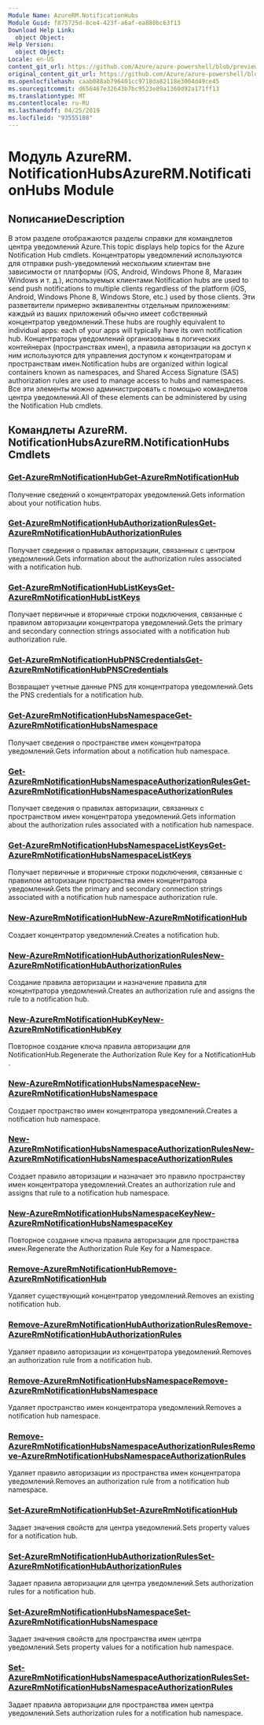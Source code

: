 ```yaml
---
Module Name: AzureRM.NotificationHubs
Module Guid: f875725d-8ce4-423f-a6af-ea880bc63f13
Download Help Link:
  object Object: 
Help Version:
  object Object: 
Locale: en-US
content_git_url: https://github.com/Azure/azure-powershell/blob/preview/src/ResourceManager/NotificationHubs/Commands.NotificationHubs/help/AzureRM.NotificationHubs.md
original_content_git_url: https://github.com/Azure/azure-powershell/blob/preview/src/ResourceManager/NotificationHubs/Commands.NotificationHubs/help/AzureRM.NotificationHubs.md
ms.openlocfilehash: caab088ab796401cc9718da82118e3004d49ce45
ms.sourcegitcommit: d656467e32643b7bc9523e89a1360d92a171ff13
ms.translationtype: MT
ms.contentlocale: ru-RU
ms.lasthandoff: 04/25/2019
ms.locfileid: "93555108"
---
```

# <span data-ttu-id="be8d1-101">Модуль AzureRM. NotificationHubs</span><span class="sxs-lookup"><span data-stu-id="be8d1-101">AzureRM.NotificationHubs Module</span></span>
## <span data-ttu-id="be8d1-102">Nописание</span><span class="sxs-lookup"><span data-stu-id="be8d1-102">Description</span></span>
<span data-ttu-id="be8d1-103">В этом разделе отображаются разделы справки для командлетов центра уведомлений Azure.</span><span class="sxs-lookup"><span data-stu-id="be8d1-103">This topic displays help topics for the Azure Notification Hub cmdlets.</span></span> <span data-ttu-id="be8d1-104">Концентраторы уведомлений используются для отправки push-уведомлений нескольким клиентам вне зависимости от платформы (iOS, Android, Windows Phone 8, Магазин Windows и т. д.), используемых клиентами.</span><span class="sxs-lookup"><span data-stu-id="be8d1-104">Notification hubs are used to send push notifications to multiple clients regardless of the platform (iOS, Android, Windows Phone 8, Windows Store, etc.) used by those clients.</span></span> <span data-ttu-id="be8d1-105">Эти разветвители примерно эквивалентны отдельным приложениям: каждый из ваших приложений обычно имеет собственный концентратор уведомлений.</span><span class="sxs-lookup"><span data-stu-id="be8d1-105">These hubs are roughly equivalent to individual apps: each of your apps will typically have its own notification hub.</span></span> <span data-ttu-id="be8d1-106">Концентраторы уведомлений организованы в логических контейнерах (пространствах имен), а правила авторизации на доступ к ним используются для управления доступом к концентраторам и пространствам имен.</span><span class="sxs-lookup"><span data-stu-id="be8d1-106">Notification hubs are organized within logical containers known as namespaces, and Shared Access Signature (SAS) authorization rules are used to manage access to hubs and namespaces.</span></span> <span data-ttu-id="be8d1-107">Все эти элементы можно администрировать с помощью командлетов центра уведомлений.</span><span class="sxs-lookup"><span data-stu-id="be8d1-107">All of these elements can be administered by using the Notification Hub cmdlets.</span></span>

## <span data-ttu-id="be8d1-108">Командлеты AzureRM. NotificationHubs</span><span class="sxs-lookup"><span data-stu-id="be8d1-108">AzureRM.NotificationHubs Cmdlets</span></span>
### [<span data-ttu-id="be8d1-109">Get-AzureRmNotificationHub</span><span class="sxs-lookup"><span data-stu-id="be8d1-109">Get-AzureRmNotificationHub</span></span>](Get-AzureRmNotificationHub.md)
<span data-ttu-id="be8d1-110">Получение сведений о концентраторах уведомлений.</span><span class="sxs-lookup"><span data-stu-id="be8d1-110">Gets information about your notification hubs.</span></span>

### [<span data-ttu-id="be8d1-111">Get-AzureRmNotificationHubAuthorizationRules</span><span class="sxs-lookup"><span data-stu-id="be8d1-111">Get-AzureRmNotificationHubAuthorizationRules</span></span>](Get-AzureRmNotificationHubAuthorizationRules.md)
<span data-ttu-id="be8d1-112">Получает сведения о правилах авторизации, связанных с центром уведомлений.</span><span class="sxs-lookup"><span data-stu-id="be8d1-112">Gets information about the authorization rules associated with a notification hub.</span></span>

### [<span data-ttu-id="be8d1-113">Get-AzureRmNotificationHubListKeys</span><span class="sxs-lookup"><span data-stu-id="be8d1-113">Get-AzureRmNotificationHubListKeys</span></span>](Get-AzureRmNotificationHubListKeys.md)
<span data-ttu-id="be8d1-114">Получает первичные и вторичные строки подключения, связанные с правилом авторизации концентратора уведомлений.</span><span class="sxs-lookup"><span data-stu-id="be8d1-114">Gets the primary and secondary connection strings associated with a notification hub authorization rule.</span></span>

### [<span data-ttu-id="be8d1-115">Get-AzureRmNotificationHubPNSCredentials</span><span class="sxs-lookup"><span data-stu-id="be8d1-115">Get-AzureRmNotificationHubPNSCredentials</span></span>](Get-AzureRmNotificationHubPNSCredentials.md)
<span data-ttu-id="be8d1-116">Возвращает учетные данные PNS для концентратора уведомлений.</span><span class="sxs-lookup"><span data-stu-id="be8d1-116">Gets the PNS credentials for a notification hub.</span></span>

### [<span data-ttu-id="be8d1-117">Get-AzureRmNotificationHubsNamespace</span><span class="sxs-lookup"><span data-stu-id="be8d1-117">Get-AzureRmNotificationHubsNamespace</span></span>](Get-AzureRmNotificationHubsNamespace.md)
<span data-ttu-id="be8d1-118">Получает сведения о пространстве имен концентратора уведомлений.</span><span class="sxs-lookup"><span data-stu-id="be8d1-118">Gets information about a notification hub namespace.</span></span>

### [<span data-ttu-id="be8d1-119">Get-AzureRmNotificationHubsNamespaceAuthorizationRules</span><span class="sxs-lookup"><span data-stu-id="be8d1-119">Get-AzureRmNotificationHubsNamespaceAuthorizationRules</span></span>](Get-AzureRmNotificationHubsNamespaceAuthorizationRules.md)
<span data-ttu-id="be8d1-120">Получает сведения о правилах авторизации, связанных с пространством имен концентратора уведомлений.</span><span class="sxs-lookup"><span data-stu-id="be8d1-120">Gets information about the authorization rules associated with a notification hub namespace.</span></span>

### [<span data-ttu-id="be8d1-121">Get-AzureRmNotificationHubsNamespaceListKeys</span><span class="sxs-lookup"><span data-stu-id="be8d1-121">Get-AzureRmNotificationHubsNamespaceListKeys</span></span>](Get-AzureRmNotificationHubsNamespaceListKeys.md)
<span data-ttu-id="be8d1-122">Получает первичные и вторичные строки подключения, связанные с правилом авторизации пространства имен концентратора уведомлений.</span><span class="sxs-lookup"><span data-stu-id="be8d1-122">Gets the primary and secondary connection strings associated with a notification hub namespace authorization rule.</span></span>

### [<span data-ttu-id="be8d1-123">New-AzureRmNotificationHub</span><span class="sxs-lookup"><span data-stu-id="be8d1-123">New-AzureRmNotificationHub</span></span>](New-AzureRmNotificationHub.md)
<span data-ttu-id="be8d1-124">Создает концентратор уведомлений.</span><span class="sxs-lookup"><span data-stu-id="be8d1-124">Creates a notification hub.</span></span>

### [<span data-ttu-id="be8d1-125">New-AzureRmNotificationHubAuthorizationRules</span><span class="sxs-lookup"><span data-stu-id="be8d1-125">New-AzureRmNotificationHubAuthorizationRules</span></span>](New-AzureRmNotificationHubAuthorizationRules.md)
<span data-ttu-id="be8d1-126">Создание правила авторизации и назначение правила для концентратора уведомлений.</span><span class="sxs-lookup"><span data-stu-id="be8d1-126">Creates an authorization rule and assigns the rule to a notification hub.</span></span>

### [<span data-ttu-id="be8d1-127">New-AzureRmNotificationHubKey</span><span class="sxs-lookup"><span data-stu-id="be8d1-127">New-AzureRmNotificationHubKey</span></span>](New-AzureRmNotificationHubKey.md)
<span data-ttu-id="be8d1-128">Повторное создание ключа правила авторизации для NotificationHub.</span><span class="sxs-lookup"><span data-stu-id="be8d1-128">Regenerate the Authorization Rule Key for a NotificationHub .</span></span>

### [<span data-ttu-id="be8d1-129">New-AzureRmNotificationHubsNamespace</span><span class="sxs-lookup"><span data-stu-id="be8d1-129">New-AzureRmNotificationHubsNamespace</span></span>](New-AzureRmNotificationHubsNamespace.md)
<span data-ttu-id="be8d1-130">Создает пространство имен концентратора уведомлений.</span><span class="sxs-lookup"><span data-stu-id="be8d1-130">Creates a notification hub namespace.</span></span>

### [<span data-ttu-id="be8d1-131">New-AzureRmNotificationHubsNamespaceAuthorizationRules</span><span class="sxs-lookup"><span data-stu-id="be8d1-131">New-AzureRmNotificationHubsNamespaceAuthorizationRules</span></span>](New-AzureRmNotificationHubsNamespaceAuthorizationRules.md)
<span data-ttu-id="be8d1-132">Создает правило авторизации и назначает это правило пространству имен концентратора уведомлений.</span><span class="sxs-lookup"><span data-stu-id="be8d1-132">Creates an authorization rule and assigns that rule to a notification hub namespace.</span></span>

### [<span data-ttu-id="be8d1-133">New-AzureRmNotificationHubsNamespaceKey</span><span class="sxs-lookup"><span data-stu-id="be8d1-133">New-AzureRmNotificationHubsNamespaceKey</span></span>](New-AzureRmNotificationHubsNamespaceKey.md)
<span data-ttu-id="be8d1-134">Повторное создание ключа правила авторизации для пространства имен.</span><span class="sxs-lookup"><span data-stu-id="be8d1-134">Regenerate the Authorization Rule Key for a Namespace.</span></span>

### [<span data-ttu-id="be8d1-135">Remove-AzureRmNotificationHub</span><span class="sxs-lookup"><span data-stu-id="be8d1-135">Remove-AzureRmNotificationHub</span></span>](Remove-AzureRmNotificationHub.md)
<span data-ttu-id="be8d1-136">Удаляет существующий концентратор уведомлений.</span><span class="sxs-lookup"><span data-stu-id="be8d1-136">Removes an existing notification hub.</span></span>

### [<span data-ttu-id="be8d1-137">Remove-AzureRmNotificationHubAuthorizationRules</span><span class="sxs-lookup"><span data-stu-id="be8d1-137">Remove-AzureRmNotificationHubAuthorizationRules</span></span>](Remove-AzureRmNotificationHubAuthorizationRules.md)
<span data-ttu-id="be8d1-138">Удаляет правило авторизации из концентратора уведомлений.</span><span class="sxs-lookup"><span data-stu-id="be8d1-138">Removes an authorization rule from a notification hub.</span></span>

### [<span data-ttu-id="be8d1-139">Remove-AzureRmNotificationHubsNamespace</span><span class="sxs-lookup"><span data-stu-id="be8d1-139">Remove-AzureRmNotificationHubsNamespace</span></span>](Remove-AzureRmNotificationHubsNamespace.md)
<span data-ttu-id="be8d1-140">Удаляет пространство имен концентратора уведомлений.</span><span class="sxs-lookup"><span data-stu-id="be8d1-140">Removes a notification hub namespace.</span></span>

### [<span data-ttu-id="be8d1-141">Remove-AzureRmNotificationHubsNamespaceAuthorizationRules</span><span class="sxs-lookup"><span data-stu-id="be8d1-141">Remove-AzureRmNotificationHubsNamespaceAuthorizationRules</span></span>](Remove-AzureRmNotificationHubsNamespaceAuthorizationRules.md)
<span data-ttu-id="be8d1-142">Удаляет правило авторизации из пространства имен концентратора уведомлений.</span><span class="sxs-lookup"><span data-stu-id="be8d1-142">Removes an authorization rule from a notification hub namespace.</span></span>

### [<span data-ttu-id="be8d1-143">Set-AzureRmNotificationHub</span><span class="sxs-lookup"><span data-stu-id="be8d1-143">Set-AzureRmNotificationHub</span></span>](Set-AzureRmNotificationHub.md)
<span data-ttu-id="be8d1-144">Задает значения свойств для центра уведомлений.</span><span class="sxs-lookup"><span data-stu-id="be8d1-144">Sets property values for a notification hub.</span></span>

### [<span data-ttu-id="be8d1-145">Set-AzureRmNotificationHubAuthorizationRules</span><span class="sxs-lookup"><span data-stu-id="be8d1-145">Set-AzureRmNotificationHubAuthorizationRules</span></span>](Set-AzureRmNotificationHubAuthorizationRules.md)
<span data-ttu-id="be8d1-146">Задает правила авторизации для центра уведомлений.</span><span class="sxs-lookup"><span data-stu-id="be8d1-146">Sets authorization rules for a notification hub.</span></span>

### [<span data-ttu-id="be8d1-147">Set-AzureRmNotificationHubsNamespace</span><span class="sxs-lookup"><span data-stu-id="be8d1-147">Set-AzureRmNotificationHubsNamespace</span></span>](Set-AzureRmNotificationHubsNamespace.md)
<span data-ttu-id="be8d1-148">Задает значения свойств для пространства имен центра уведомлений.</span><span class="sxs-lookup"><span data-stu-id="be8d1-148">Sets property values for a notification hub namespace.</span></span>

### [<span data-ttu-id="be8d1-149">Set-AzureRmNotificationHubsNamespaceAuthorizationRules</span><span class="sxs-lookup"><span data-stu-id="be8d1-149">Set-AzureRmNotificationHubsNamespaceAuthorizationRules</span></span>](Set-AzureRmNotificationHubsNamespaceAuthorizationRules.md)
<span data-ttu-id="be8d1-150">Задает правила авторизации для пространства имен центра уведомлений.</span><span class="sxs-lookup"><span data-stu-id="be8d1-150">Sets authorization rules for a notification hub namespace.</span></span>

